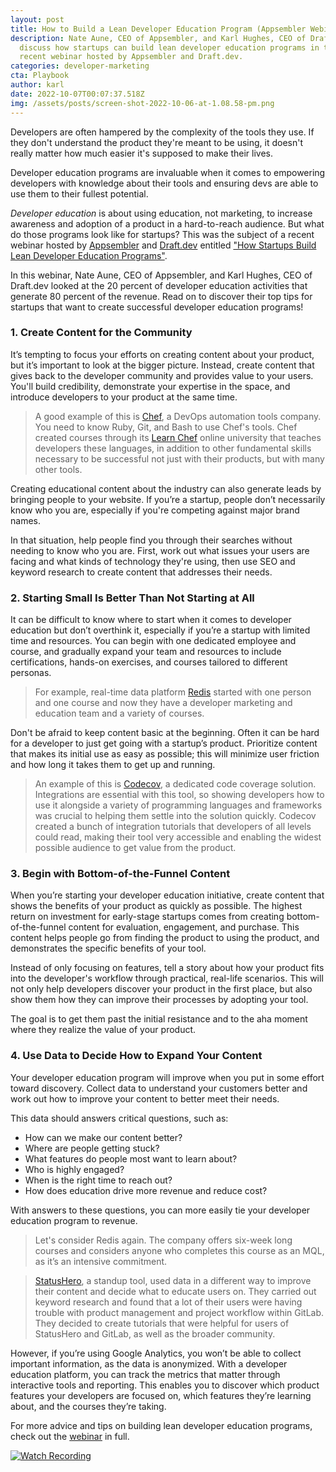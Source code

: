 ```yaml
---
layout: post
title: How to Build a Lean Developer Education Program (Appsembler Webinar Summary)
description: Nate Aune, CEO of Appsembler, and Karl Hughes, CEO of Draft.dev
  discuss how startups can build lean developer education programs in this
  recent webinar hosted by Appsembler and Draft.dev.
categories: developer-marketing
cta: Playbook
author: karl
date: 2022-10-07T00:07:37.518Z
img: /assets/posts/screen-shot-2022-10-06-at-1.08.58-pm.png
---
```

Developers are often hampered by the complexity of the tools they use. If they don't understand the product they're meant to be using, it doesn't really matter how much easier it's supposed to make their lives. 

D﻿eveloper education programs are invaluable when it comes to empowering developers with knowledge about their tools and ensuring devs are able to use them to their fullest potential. 

*Developer education* is about using education, not marketing, to increase awareness and adoption of a product in a hard-to-reach audience. But what do those programs look like for startups? This was the subject of a recent webinar hosted by [Appsembler](https://www.appsembler.com/) and [Draft.dev](https://draft.dev/) entitled ["How Startups Build Lean Developer Education Programs"](https://info.appsembler.com/en-us/webinar-recording-how-startups-build-lean-developer-education-programs-thank-you-page).

In this webinar, Nate Aune, CEO of Appsembler, and Karl Hughes, CEO of Draft.dev looked at the 20 percent of developer education activities that generate 80 percent of the revenue. Read on to discover their top tips for startups that want to create successful developer education programs!

### 1. Create Content for the Community

It’s tempting to focus your efforts on creating content about your product, but it’s important to look at the bigger picture. Instead, create content that gives back to the developer community and provides value to your users. You'll build credibility, demonstrate your expertise in the space, and introduce developers to your product at the same time. 

>A good example of this is [Chef](https://www.chef.io/), a DevOps automation tools company. You need to know Ruby, Git, and Bash to use Chef's tools. Chef created courses through its [Learn Chef](https://learn.chef.io/) online university that teaches developers these languages, in addition to other fundamental skills necessary to be successful not just with their products, but with many other tools.

Creating educational content about the industry can also generate leads by bringing people to your website. If you’re a startup, people don’t necessarily know who you are, especially if you're competing against major brand names. 

I﻿n that situation, help people find you through their searches without needing to know who you are. First, work out what issues your users are facing and what kinds of technology they're using, then use SEO and keyword research to create content that addresses their needs.

### 2. Starting Small Is Better Than Not Starting at All

It can be difficult to know where to start when it comes to developer education but don’t overthink it, especially if you’re a startup with limited time and resources. You can begin with one dedicated employee and course, and gradually expand your team and resources to include certifications, hands-on exercises, and courses tailored to different personas.

>F﻿or example, real-time data platform [Redis](https://redis.io/) started with one person and one course and now they have a developer marketing and education team and a variety of courses.

D﻿on't be afraid to keep content basic at the beginning. Often it can be hard for a developer to just get going with a startup’s product. Prioritize content that makes its initial use as easy as possible; this will minimize user friction and how long it takes them to get up and running. 

>An example of this is [Codecov](https://about.codecov.io/), a dedicated code coverage solution. Integrations are essential with this tool, so showing developers how to use it alongside a variety of programming languages and frameworks was crucial to helping them settle into the solution quickly. Codecov created a bunch of integration tutorials that developers of all levels could read, making their tool very accessible and enabling the widest possible audience to get value from the product.

### 3. Begin with Bottom-of-the-Funnel Content

When you’re starting your developer education initiative,
create content that shows the benefits of your product as quickly as possible. The highest return on investment for early-stage startups comes from creating bottom-of-the-funnel content for evaluation, engagement, and purchase. This content helps people go from finding the product to using the product, and demonstrates the specific benefits of your tool.  

Instead of only focusing on features, tell a story about how your product fits into the developer's workflow through practical, real-life scenarios. This will not only help developers discover your product in the first place, but also show them how they can improve their processes by adopting your tool.

The goal is to get them past the initial resistance and to the aha moment where they realize the value of your product. 

### 4. Use Data to Decide How to Expand Your Content

Y﻿our developer education program will improve when you put in some effort toward discovery. Collect data to understand your customers better and work out how to improve your content to better meet their needs.

This data should answers critical questions, such as:

* How can we make our content better?
* Where are people getting stuck?
* What features do people most want to learn about?
* Who is highly engaged?
* When is the right time to reach out?
* How does education drive more revenue and reduce cost? 

W﻿ith answers to these questions, you can more easily tie your developer education program to revenue.

>Let's consider Redis again. The company offers six-week long courses and considers anyone who completes this course as an MQL, as it’s an intensive commitment. 

>[﻿StatusHero](https://statushero.com/), a standup tool, used data in a different way to improve their content and decide what to educate users on. They carried out keyword research and found that a lot of their users were having trouble with product management and project workflow within GitLab. They decided to create tutorials that were helpful for users of StatusHero and GitLab, as well as the broader community.

However, if you’re using Google Analytics, you won’t be able to collect important information, as the data is anonymized. With a developer education platform, you can track the metrics that matter through interactive tools and reporting. 
This enables you to discover which product features your developers are focused on, which features they’re learning about, and the courses they’re taking.

For more advice and tips on building lean developer education programs, check out the [webinar](https://info.appsembler.com/en-us/webinar-recording-how-startups-build-lean-developer-education-programs-thank-you-page) in full.

<!--HubSpot Call-to-Action Code --><span class="hs-cta-wrapper" id="hs-cta-wrapper-82a58c73-4661-4c71-b6c5-f7f6acb54365"><span class="hs-cta-node hs-cta-82a58c73-4661-4c71-b6c5-f7f6acb54365" id="hs-cta-82a58c73-4661-4c71-b6c5-f7f6acb54365"><!--\[if lte IE 8]><div id="hs-cta-ie-element"></div><!\[endif]--><a href="https://cta-redirect.hubspot.com/cta/redirect/1550892/82a58c73-4661-4c71-b6c5-f7f6acb54365" target="_blank" rel="noopener"><img class="hs-cta-img" id="hs-cta-img-82a58c73-4661-4c71-b6c5-f7f6acb54365" style="border-width:0px;" src="https://no-cache.hubspot.com/cta/default/1550892/82a58c73-4661-4c71-b6c5-f7f6acb54365.png"  alt="Watch Recording"/></a></span><script charset="utf-8" src="https://js.hscta.net/cta/current.js"></script><script type="text/javascript"> hbspt.cta.load(1550892, '82a58c73-4661-4c71-b6c5-f7f6acb54365', {"useNewLoader":"true","region":"na1"}); </script></span><!-- end HubSpot Call-to-Action Code -->